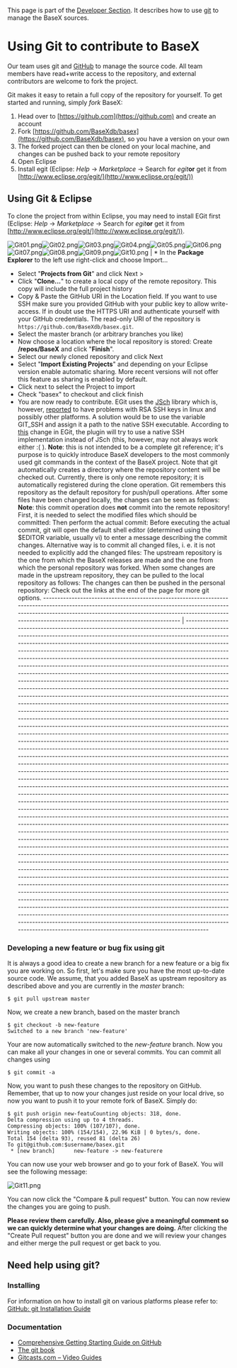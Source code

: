  


 
This page is part of the [Developer Section](Developing.md). It describes how to use [git](http://git-scm.com/) to manage the BaseX sources. 

 
# Using Git to contribute to BaseX 

Our team uses git and [GitHub](https://github.com) to manage the source code. All team members have read+write access to the repository, and external contributors are welcome to fork the project. 


Git makes it easy to retain a full copy of the repository for yourself. To get started and running, simply _fork_ BaseX: 

1. Head over to [https://github.com](https://github.com) and create an account 
2. Fork [https://github.com/BaseXdb/basex](https://github.com/BaseXdb/basex), so you have a version on your own 
3. The forked project can then be cloned on your local machine, and changes can be pushed back to your remote repository 
4. Open Eclipse 
5. Install egit (Eclipse: _Help_ → _Marketplace_ → Search for _egit_**or** get it from [http://www.eclipse.org/egit/](http://www.eclipse.org/egit/)) 

## Using Git & Eclipse

To clone the project from within Eclipse, you may need to install EGit first (Eclipse: _Help_ → _Marketplace_ → Search for _egit_**or** get it from [http://www.eclipse.org/egit/](http://www.eclipse.org/egit/)). 


![Git01.png](img/Git01.png)![Git02.png](img/Git02.png)![Git03.png](img/Git03.png)![Git04.png](img/Git04.png)![Git05.png](img/Git05.png)![Git06.png](img/Git06.png)![Git07.png](img/Git07.png)![Git08.png](img/Git08.png)![Git09.png](img/Git09.png)![Git10.png](img/Git10.png) |  * In the **Package Explorer** to the left use right-click and choose Import... 
 * Select "**Projects from Git**" and click Next > 
 * Click "**Clone...**" to create a local copy of the remote repository. This copy will include the full project history 
 * Copy & Paste the GitHub URI in the Location field. If you want to use SSH make sure you provided GitHub with your public key to allow write-access. If in doubt use the HTTPS URI and authenticate yourself with your GitHub credentials. The read-only URI of the repository is `https://github.com/BaseXdb/basex.git`. 
 * Select the master branch (or arbitrary branches you like) 
 * Now choose a location where the local repository is stored: Create <workspace>**/repos/BaseX** and click "**Finish**". 
 * Select our newly cloned repository and click Next 
 * Select "**Import Existing Projects**" and depending on your Eclipse version enable automatic sharing. More recent versions will not offer this feature as sharing is enabled by default. 
 * Click next to select the Project to import 
 * Check "basex" to checkout and click finish 
 * You are now ready to contribute. 
 EGit uses the [JSch](http://www.jcraft.com/jsch) library which is, however, [reported](https://bugs.eclipse.org/bugs/show_bug.cgi?id=326526) to have problems with RSA SSH keys in linux and possibly other platforms. A solution would be to use the variable GIT_SSH and assign it a path to the native SSH executable. According to [this](http://egit.eclipse.org/r/#change,2037) change in EGit, the plugin will try to use a native SSH implementation instead of JSch (this, however, may not always work either :( ). **Note**: this is not intended to be a complete git reference; it's purpose is to quickly introduce BaseX developers to the most commonly used git commands in the context of the BaseX project. Note that git automatically creates a directory where the repository content will be checked out. Currently, there is only one remote repository; it is automatically registered during the clone operation. Git remembers this repository as the default repository for push/pull operations. After some files have been changed locally, the changes can be seen as follows: **Note**: this commit operation does **not** commit into the remote repository! First, it is needed to select the modified files which should be committed: Then perform the actual commit: Before executing the actual commit, git will open the default shell editor (determined using the $EDITOR variable, usually vi) to enter a message describing the commit changes. Alternative way is to commit all changed files, i. e. it is not needed to explicitly add the changed files: The upstream repository is the one from which the BaseX releases are made and the one from which the personal repository was forked. When some changes are made in the upstream repository, they can be pulled to the local repository as follows: The changes can then be pushed in the personal repository: Check out the links at the end of the page for more git options. 
------------------------------------------------------------------------------------------------------------------------------------------------------------------------------------------------------------------------------------------------------------------------------ | ------------------------------------------------------------------------------------------------------------------------------------------------------------------------------------------------------------------------------------------------------------------------------------------------------------------------------------------------------------------------------------------------------------------------------------------------------------------------------------------------------------------------------------------------------------------------------------------------------------------------------------------------------------------------------------------------------------------------------------------------------------------------------------------------------------------------------------------------------------------------------------------------------------------------------------------------------------------------------------------------------------------------------------------------------------------------------------------------------------------------------------------------------------------------------------------------------------------------------------------------------------------------------------------------------------------------------------------------------------------------------------------------------------------------------------------------------------------------------------------------------------------------------------------------------------------------------------------------------------------------------------------------------------------------------------------------------------------------------------------------------------------------------------------------------------------------------------------------------------------------------------------------------------------------------------------------------------------------------------------------------------------------------------------------------------------------------------------------------------------------------------------------------------------------------------------------------------------------------------------------------------------------------------------------------------------------------------------------------------------------------------------------------------------------------------------------------------------------------------------------------------------------------------------------------------------------------------------------------------------------------------------------------------------------------------------------------------------------------------------------------------------------------------------------------------------------------------------------------------------------------------------------------------------------------------------------------------------------------------------------------------------------------------------------------------------------------------------------------------------------------------------------------------------

### Developing a new feature or bug fix using git

It is always a good idea to create a new branch for a new feature or a big fix you are working on. So first, let's make sure you have the most up-to-date source code. We assume, that you added BaseX as upstream repository as described above and you are currently in the _master_ branch: 


    $ git pull upstream master


Now, we create a new branch, based on the master branch 


    $ git checkout -b new-feature
    Switched to a new branch 'new-feature'


Your are now automatically switched to the _new-feature_ branch. Now you can make all your changes in one or several commits. You can commit all changes using 


    $ git commit -a


Now, you want to push these changes to the repository on GitHub. Remember, that up to now your changes just reside on your local drive, so now you want to push it to your remote fork of BaseX. Simply do: 


    $ git push origin new-featuCounting objects: 318, done.
    Delta compression using up to 4 threads.
    Compressing objects: 100% (107/107), done.
    Writing objects: 100% (154/154), 22.96 KiB | 0 bytes/s, done.
    Total 154 (delta 93), reused 81 (delta 26)
    To git@github.com:$username/basex.git
     * [new branch]      new-feature -> new-featurere


You can now use your web browser and go to your fork of BaseX. You will see the following message: 


![Git11.png](img/Git11.png)


You can now click the "Compare & pull request" button. You can now review the changes you are going to push. 


**Please review them carefully. Also, please give a meaningful comment so we can quickly determine what your changes are doing.** After clicking the "Create Pull request" button you are done and we will review your changes and either merge the pull request or get back to you. 


## Need help using git?

### Installing

For information on how to install git on various platforms please refer to: [GitHub: git Installation Guide](http://help.github.com/git-installation-redirect/)


### Documentation
 * [Comprehensive Getting Starting Guide on GitHub](http://help.github.com/)
 * [The git book](http://book.git-scm.com/index.html)
 * [Gitcasts.com – Video Guides](http://gitcasts.com/)
